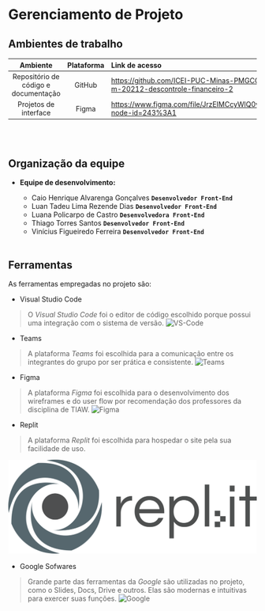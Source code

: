 # Gerenciamento de Projeto
## Ambientes de trabalho
|Ambiente|Plataforma|Link de acesso|
|:--------:|:----------:|:--------------|
|Repositório de código e documentação|GitHub|https://github.com/ICEI-PUC-Minas-PMGCC-TI/tiaw-pmg-cc-m-20212-descontrole-financeiro-2
|Projetos de interface|Figma|https://www.figma.com/file/JrzEIMCcyWlQ0vveJPtSdR/Wireframe?node-id=243%3A1

<br></br>

## Organização da equipe
* **Equipe de desenvolvimento:**

  * Caio Henrique Alvarenga Gonçalves **`Desenvolvedor Front-End`**
  * Luan Tadeu Lima Rezende Dias **`Desenvolvedor Front-End`**
  * Luana Policarpo de Castro **`Desenvolvedora Front-End`**
  * Thiago Torres Santos **`Desenvolvedor Front-End`**
  * Vinícius Figueiredo Ferreira **`Desenvolvedor Front-End`**
<br></br>

## Ferramentas

As ferramentas empregadas no projeto são:

- Visual Studio Code
> O *Visual Studio Code* foi o editor de código escolhido porque possui uma integração com o
sistema de versão.
![VS-Code](images/vscode.png=250x250)
- Teams
> A plataforma *Teams* foi escolhida para a comunicação entre os integrantes do grupo por ser prática e consistente.
![Teams](images/teams.png=250x250)
- Figma
> A plataforma *Figma* foi escolhida para o desenvolvimento dos wireframes e do user flow por recomendação dos professores da disciplina de TIAW.
![Figma](images/figma.png=250x250)
- Replit
> A plataforma *Replit* foi escolhida para hospedar o site pela sua facilidade de uso.

![Replit](images/replit.png)
- Google Sofwares
> Grande parte das ferramentas da *Google* são utilizadas no projeto, como o Slides, Docs, Drive e outros. Elas são modernas e intuitivas para exercer suas funções.
![Google](images/google.png=250x250)
